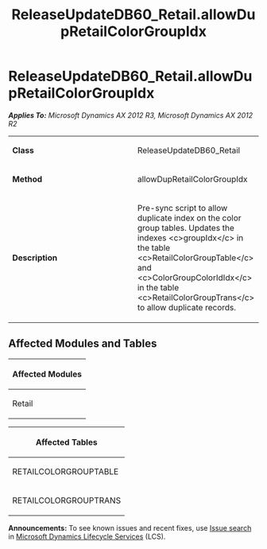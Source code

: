 ﻿---
title: ReleaseUpdateDB60_Retail.allowDupRetailColorGroupIdx
TOCTitle: ReleaseUpdateDB60_Retail.allowDupRetailColorGroupIdx
ms:assetid: 02e26124-fb8a-3940-4415-660d713da792
ms:mtpsurl: https://msdn.microsoft.com/en-us/library/JJ684655(v=AX.60)
ms:contentKeyID: 49706352
ms.date: 05/18/2015
mtps_version: v=AX.60
---

# ReleaseUpdateDB60\_Retail.allowDupRetailColorGroupIdx 


_**Applies To:** Microsoft Dynamics AX 2012 R3, Microsoft Dynamics AX 2012 R2_

<table>
<colgroup>
<col style="width: 50%" />
<col style="width: 50%" />
</colgroup>
<tbody>
<tr class="odd">
<td><p><strong>Class</strong></p></td>
<td><p>ReleaseUpdateDB60_Retail</p></td>
</tr>
<tr class="even">
<td><p><strong>Method</strong></p></td>
<td><p>allowDupRetailColorGroupIdx</p></td>
</tr>
<tr class="odd">
<td><p><strong>Description</strong></p></td>
<td><p>Pre-sync script to allow duplicate index on the color group tables. Updates the indexes &lt;c&gt;groupIdx&lt;/c&gt; in the table &lt;c&gt;RetailColorGroupTable&lt;/c&gt; and &lt;c&gt;ColorGroupColorIdIdx&lt;/c&gt; in the table &lt;c&gt;RetailColorGroupTrans&lt;/c&gt; to allow duplicate records.</p></td>
</tr>
</tbody>
</table>


## Affected Modules and Tables

<table>
<colgroup>
<col style="width: 100%" />
</colgroup>
<thead>
<tr class="header">
<th><p>Affected Modules</p></th>
</tr>
</thead>
<tbody>
<tr class="odd">
<td><p>Retail</p></td>
</tr>
</tbody>
</table>


<table>
<colgroup>
<col style="width: 100%" />
</colgroup>
<thead>
<tr class="header">
<th><p>Affected Tables</p></th>
</tr>
</thead>
<tbody>
<tr class="odd">
<td><p>RETAILCOLORGROUPTABLE</p></td>
</tr>
<tr class="even">
<td><p>RETAILCOLORGROUPTRANS</p></td>
</tr>
</tbody>
</table>

  
**Announcements:** To see known issues and recent fixes, use [Issue search](http://go.microsoft.com/fwlink/?linkid=389258) in [Microsoft Dynamics Lifecycle Services](http://go.microsoft.com/fwlink/?linkid=306505) (LCS).

